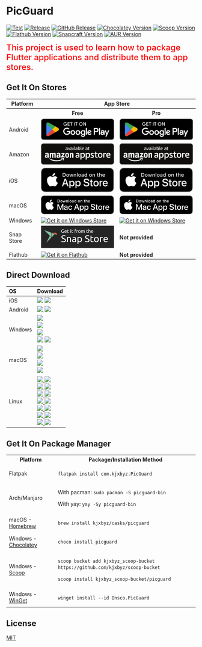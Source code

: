 # PicGuard

[![Test](https://github.com/picguard/picguard/actions/workflows/test.yml/badge.svg)](https://github.com/picguard/picguard/actions/workflows/test.yml)
[![Release](https://github.com/picguard/picguard/actions/workflows/release.yml/badge.svg)](https://github.com/picguard/picguard/actions/workflows/release.yml)
[![GitHub Release](https://img.shields.io/github/v/release/picguard/picguard)](https://github.com/picguard/picguard/releases/latest)
[![Chocolatey Version](https://img.shields.io/chocolatey/v/picguard)](https://community.chocolatey.org/packages/picguard)
[![Scoop Version](https://img.shields.io/scoop/v/picguard?bucket=https%253A%252F%252Fgithub.com%252Fkjxbyz%252Fscoop-bucket)](https://scoop.sh/#/apps?q=picguard&o=false)
[![Flathub Version](https://img.shields.io/flathub/v/com.kjxbyz.PicGuard)](https://flathub.org/apps/com.kjxbyz.PicGuard)
[![Snapcraft Version](https://img.shields.io/snapcraft/v/picguard/latest/stable)](https://snapcraft.io/picguard)
[![AUR Version](https://img.shields.io/aur/version/picguard-bin)](https://aur.archlinux.org/packages/picguard-bin)

<span style="color: red; font-size: 22px; font-weight: 500;">
  This project is used to learn how to package Flutter applications and distribute them to app stores.
</span>

## Get It On Stores

<table>
  <tr>
    <th>Platform</th>
    <th colspan="2" style="text-align: center">App Store</th>
  </tr>
  <tr>
    <th style="border-bottom: none;"></th>
    <th style="text-align: center; border-bottom: none">Free</th>
    <th style="text-align: center; border-bottom: none">Pro</th>
  </tr>
  <tr>
    <td>Android</td>
    <td>
      <a href="https://play.google.com/store/apps/details?id=com.kjxbyz.picguard">
        <img width="220" alt="Get it on Google Play" src="./docs/assets/Download-on-the-Google-Play.png">
      </a>
    </td>
    <td>
      <a href="https://play.google.com/store/apps/details?id=com.kjxbyz.picguard.pro">
        <img width="220" alt="Get it on Google Play" src="./docs/assets/Download-on-the-Google-Play.png">
      </a>
    </td>
  </tr>
  <!-- <tr>
    <td>F-Droid (TODO)</td>
    <td>
      <a href="https://f-droid.org/packages/com.kjxbyz.picguard">
        <img width="220" src="./docs/assets/Download-on-the-F-Droid.svg" alt="Get it on F-Droid">
      </a>
    </td>
    <td style="font-size: 14px; font-weight: bold">
      Not provided
    </td>
  </tr> -->
  <tr>
    <td>Amazon</td>
    <td>
      <a href="https://www.amazon.com/dp/B0DLT8N89V">
        <img width="220" src="./docs/assets/Download-on-the-Amazon-App-Store.png" alt="Get it on Amazon App Store">
      </a>
    </td>
    <td>
      <a href="https://www.amazon.com/dp/B0DLT7DGBV">
        <img width="220" src="./docs/assets/Download-on-the-Amazon-App-Store.png" alt="Get it on Amazon App Store">
      </a>
    </td>
  </tr>
  <tr>
    <td>iOS</td>
    <td>
      <a href="https://apps.apple.com/app/id6737562561">
        <img width="220" alt="Get it on App Store" src="./docs/assets/Download-on-the-App-Store.svg">
      </a>
    </td>
    <td>
      <a href="https://apps.apple.com/app/id6737562597">
        <img width="220" alt="Get it on App Store" src="./docs/assets/Download-on-the-App-Store.svg">
      </a>
    </td>
  </tr>
  <tr>
    <td>macOS</td>
    <td>
      <a href="https://apps.apple.com/app/id6737562561?mt=12">
        <img width="220" alt="Get it on Mac App Store" src="./docs/assets/Download-on-the-Mac-App-Store.svg">
      </a>
    </td>
    <td>
      <a href="https://apps.apple.com/app/id6737562597?mt=12">
        <img width="220" alt="Get it on Mac App Store" src="./docs/assets/Download-on-the-Mac-App-Store.svg">
      </a>
    </td>
  </tr>
  <tr>
    <td>Windows</td>
    <td>
      <a href="https://apps.microsoft.com/detail/9NCC0LJBG7TB?mode=full">
       <img width="220" alt="Get it on Windows Store" src="https://get.microsoft.com/images/en-us%20dark.svg"/>
      </a>
    </td>
    <td>
      <a href="https://apps.microsoft.com/detail/9N0ZV9Q5SVCX?mode=full">
       <img width="220" alt="Get it on Windows Store" src="https://get.microsoft.com/images/en-us%20dark.svg"/>
      </a>
    </td>
  </tr>
  <tr>
    <td>Snap Store</td>
    <td>
      <a href="https://snapcraft.io/picguard">
        <img width="220" alt="Get it on Snap Store" src="./docs/assets/Download-on-the-Snap-Store.svg" />
      </a>
    </td>
    <td style="font-size: 14px; font-weight: bold">
      Not provided
    </td>
  </tr>
  <tr>
    <td>Flathub</td>
    <td>
      <a href="https://flathub.org/apps/details/com.kjxbyz.PicGuard">
        <img width="220" alt="Get it on Flathub" src="https://flathub.org/assets/badges/flathub-badge-en.png">
      </a>
    </td>
    <td style="font-size: 14px; font-weight: bold">
      Not provided
    </td>
  </tr>
</table>

## Direct Download

<div align=left>
  <table>
    <thead align=left>
      <tr>
        <th>OS</th>
        <th style="text-align: center">Download</th>
      </tr>
    </thead>
    <tbody align=left>
      <tr>
        <td>iOS</td>
        <td>
          <a href="https://github.com/picguard/picguard/releases/download/v1.0.5+424/PicGuard_1.0.5+424-free.ipa"><img src="https://img.shields.io/badge/IPA-Free-A3D9A5.svg?logo=ios"></a>
          <a href="https://github.com/picguard/picguard/releases/download/v1.0.5+424/PicGuard_1.0.5+424-pro.ipa"><img src="https://img.shields.io/badge/IPA-Pro-6CC2A8.svg?logo=ios"></a>
        </td>
      </tr>
      <tr>
        <td>Android</td>
        <td>
          <a href="https://github.com/picguard/picguard/releases/download/v1.0.5+424/PicGuard_1.0.5+424-free_universal.apk"><img src="https://img.shields.io/badge/APK_(Free)-universal-FF0000.svg?logo=android"></a>
          <a href="https://github.com/picguard/picguard/releases/download/v1.0.5+424/PicGuard_1.0.5+424-pro_universal.apk"><img src="https://img.shields.io/badge/APK_(Pro)-universal-FF0000.svg?logo=android"></a><br>
          <!-- <a href="https://github.com/picguard/picguard/releases/download/v1.0.5+424/PicGuard_1.0.5+424-free_arm64-v8a.apk"><img src="https://img.shields.io/badge/APK_(Free)-arm64--v8a-FFA500.svg?logo=android"></a>
          <a href="https://github.com/picguard/picguard/releases/download/v1.0.5+424/PicGuard_1.0.5+424-pro_arm64-v8a.apk"><img src="https://img.shields.io/badge/APK_(Pro)-arm64--v8a-FFA500.svg?logo=android"></a><br>
          <a href="https://github.com/picguard/picguard/releases/download/v1.0.5+424/PicGuard_1.0.5+424-free_armeabi-v7a.apk"><img src="https://img.shields.io/badge/APK_(Free)-armeabi--v7a-00FF00.svg?logo=android"></a>
          <a href="https://github.com/picguard/picguard/releases/download/v1.0.5+424/PicGuard_1.0.5+424-pro_armeabi-v7a.apk"><img src="https://img.shields.io/badge/APK_(Pro)-armeabi--v7a-00FF00.svg?logo=android"></a><br>
          <a href="https://github.com/picguard/picguard/releases/download/v1.0.5+424/PicGuard_1.0.5+424-free_x86_64.apk"><img src="https://img.shields.io/badge/APK_(Free)-x86--64-0000FF.svg?logo=android"></a>
          <a href="https://github.com/picguard/picguard/releases/download/v1.0.5+424/PicGuard_1.0.5+424-pro_x86_64.apk"><img src="https://img.shields.io/badge/APK_(Pro)-x86--64-0000FF.svg?logo=android"></a> -->
        </td>
      </tr>
      <tr>
        <td>Windows</td>
        <td>
          <a href="https://github.com/picguard/picguard/releases/download/v1.0.5+424/picguard_1.0.5+424_windows_x64.msix"><img src="https://img.shields.io/badge/Msix-x64-FF6F61.svg?logo=windows"></a><br>
          <a href="https://github.com/picguard/picguard/releases/download/v1.0.5+424/picguard_1.0.5+424_windows_x64.exe"><img src="https://img.shields.io/badge/Exe-x64-FF9A8B.svg?logo=windows"></a><br>
          <a href="https://github.com/picguard/picguard/releases/download/v1.0.5+424/picguard_1.0.5+424_windows_x64.zip"><img src="https://img.shields.io/badge/Zip-x64-FFB347.svg?logo=windows"></a><br>
          <a href="https://github.com/picguard/picguard/releases/download/v1.0.5+424/picguard_1.0.5+424_windows_x64_en-US.msi"><img src="https://img.shields.io/badge/Msi_(en--US)-x64-6BFF66.svg?logo=windows"></a>
          <a href="https://github.com/picguard/picguard/releases/download/v1.0.5+424/picguard_1.0.5+424_windows_x64_zh-CN.msi"><img src="https://img.shields.io/badge/Msi_(zh--CN)-x64-66B2FF.svg?logo=windows"></a>
        </td>
      </tr>
      <tr>
        <td>macOS</td>
        <td>
          <a href="https://github.com/picguard/picguard/releases/download/v1.0.5+424/PicGuard_1.0.5+424_macos_universal.dmg"><img src="https://img.shields.io/badge/DMG-Universal-FF5733.svg?logo=apple"></a><br>
          <a href="https://github.com/picguard/picguard/releases/download/v1.0.5+424/PicGuard_1.0.5+424_macos_universal.pkg"><img src="https://img.shields.io/badge/PKG-Universal-FFBD33.svg?logo=apple" /></a><br>
          <a href="https://github.com/picguard/picguard/releases/download/v1.0.5+424/PicGuard_1.0.5+424_macos_universal.tar.gz"><img src="https://img.shields.io/badge/Tarball-Universal-33FF57.svg?logo=apple"></a><br>
          <a href="https://github.com/picguard/picguard/releases/download/v1.0.5+424/PicGuard_1.0.5+424_macos_universal.zip"><img src="https://img.shields.io/badge/Zip-Universal-3357FF.svg?logo=apple"></a>
        </td>
      </tr>
      <tr>
        <td>Linux</td>
        <td>
          <a href="https://github.com/picguard/picguard/releases/download/v1.0.5+424/picguard_1.0.5+424_linux_amd64.AppImage"><img src="https://img.shields.io/badge/AppImage-x64-FF5733.svg?logo=linux"> </a>
          <a href="https://github.com/picguard/picguard/releases/download/v1.0.5+424/picguard_1.0.5+424_linux_aarch64.AppImage"><img src="https://img.shields.io/badge/AppImage-aarch64-FF5733.svg?logo=linux"> </a><br>
          <a href="https://github.com/picguard/picguard/releases/download/v1.0.5+424/picguard_1.0.5+424_linux_amd64.deb"><img src="https://img.shields.io/badge/Deb-x64-FF8D1A.svg?logo=debian"> </a>
          <a href="https://github.com/picguard/picguard/releases/download/v1.0.5+424/picguard_1.0.5+424_linux_aarch64.deb"><img src="https://img.shields.io/badge/Deb-aarch64-FF8D1A.svg?logo=debian"> </a><br>
          <a href="https://github.com/picguard/picguard/releases/download/v1.0.5+424/PicGuard_1.0.5+424_linux_amd64.pacman"><img src="https://img.shields.io/badge/Pacman-x64-0080FF.svg?logo=archlinux"> </a>
          <a href="https://github.com/picguard/picguard/releases/download/v1.0.5+424/PicGuard_1.0.5+424_linux_aarch64.pacman"><img src="https://img.shields.io/badge/Pacman-aarch64-0080FF.svg?logo=archlinux"> </a><br>
          <a href="https://github.com/picguard/picguard/releases/download/v1.0.5+424/picguard_1.0.5+424_linux_amd64.rpm"><img src="https://img.shields.io/badge/Rpm-x64-FFEB3B.svg?logo=redhat"> </a>
          <a href="https://github.com/picguard/picguard/releases/download/v1.0.5+424/picguard_1.0.5+424_linux_aarch64.rpm"><img src="https://img.shields.io/badge/Rpm-aarch64-FFEB3B.svg?logo=redhat"> </a><br>
          <a href="https://github.com/picguard/picguard/releases/download/v1.0.5+424/picguard_1.0.5+424_linux_amd64.snap"><img src="https://img.shields.io/badge/Snap-x64-D4E157.svg?logo=ubuntu"> </a>
          <a href="https://github.com/picguard/picguard/releases/download/v1.0.5+424/picguard_1.0.5+424_linux_aarch64.snap"><img src="https://img.shields.io/badge/Snap-aarch64-D4E157.svg?logo=ubuntu"> </a><br>
          <a href="https://github.com/picguard/picguard/releases/download/v1.0.5+424/picguard_1.0.5+424_linux_amd64.tar.gz"><img src="https://img.shields.io/badge/Tarball-x64-66BB6A.svg?logo=7zip"> </a>
          <a href="https://github.com/picguard/picguard/releases/download/v1.0.5+424/picguard_1.0.5+424_linux_aarch64.tar.gz"><img src="https://img.shields.io/badge/Tarball-aarch64-66BB6A.svg?logo=7zip"> </a><br>
          <a href="https://github.com/picguard/picguard/releases/download/v1.0.5+424/picguard_1.0.5+424_linux_amd64.zip"><img src="https://img.shields.io/badge/Zip-x64-4FC3F7.svg?logo=7zip"> </a>
          <a href="https://github.com/picguard/picguard/releases/download/v1.0.5+424/picguard_1.0.5+424_linux_aarch64.zip"><img src="https://img.shields.io/badge/Zip-aarch64-4FC3F7.svg?logo=7zip"> </a>
        </td>
      </tr>
    </tbody>
  </table>
</div>

## Get It On Package Manager

<table>
  <tr>
    <th>Platform</th>
    <th style="text-align: center">Package/Installation Method</th>
  </tr>
  <tr>
    <td>Flatpak</td>
    <td>
      <p><code>flatpak install com.kjxbyz.PicGuard</code></p>
    </td>
  </tr>
  <tr>
    <td>Arch/Manjaro</td>
    <td>
      <p>With pacman: <code>sudo pacman -S picguard-bin</code></p>
      <p>With yay: <code>yay -Sy picguard-bin</code></p>
    </td>
  </tr>
  <!-- <tr>
    <td>Nixpkgs (TODO)</td>
    <td>
      <p><code>nix-shell -p picguard</code></p>
    </td>
  </tr> -->
  <tr>
    <td>macOS - <a href="https://brew.sh">Homebrew</a></td>
    <td>
     <p><code>brew install kjxbyz/casks/picguard</code></p>
    </td>
  </tr>
  <tr>
    <td>Windows - <a href="https://chocolatey.org">Chocolatey</a></td>
    <td>
      <p><code>choco install picguard</code></p>
    </td>
  </tr>
  <tr>
    <td>Windows - <a href="https://scoop.sh">Scoop</a></td>
    <td>
      <p><code>scoop bucket add kjxbyz_scoop-bucket https://github.com/kjxbyz/scoop-bucket</code></p>
      <p><code>scoop install kjxbyz_scoop-bucket/picguard</code></p>
    </td>
  </tr>
  <tr>
    <td>Windows - <a href="https://github.com/microsoft/winget-cli">WinGet</a></td>
    <td>
      <p><code>winget install --id Insco.PicGuard</code></p>
    </td>
  </tr>
</table>

## License

[MIT](./LICENSE)
